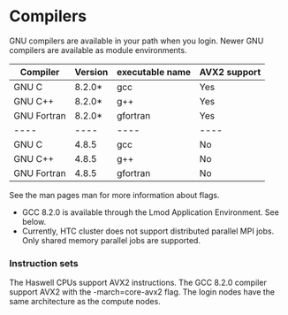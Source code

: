 # Compilers
GNU compilers are available in your path when you login. Newer GNU compilers are available as module environments.

<link rel="stylesheet" href="https://cdn.datatables.net/1.13.4/css/jquery.dataTables.min.css">

<table class="display cell-border" id="compTable">
	<thead>
		<tr>
			<th>Compiler</th>
			<th>Version</th>
			<th>executable name</th>
			<th>AVX2 support</th>
		</tr>
	</thead>
	<tbody>
		<tr>
			<td>GNU C</td>
			<td>8.2.0*</td>
			<td>gcc</td>
			<td>Yes</td>
		</tr>
		<tr>
			<td>GNU C++</td>
			<td>8.2.0*</td>
			<td>g++</td>
			<td>Yes</td>
		</tr>
		<tr>
			<td>GNU Fortran</td>
			<td>8.2.0*</td>
			<td>gfortran</td>
			<td>Yes</td>
		</tr>
		<tr>
			<td>----</td>
			<td>----</td>
			<td>----</td>
			<td>----</td>
		</tr>
		<tr>
			<td>GNU C</td>
			<td>4.8.5</td>
			<td>gcc</td>
			<td>No</td>
		</tr>
		<tr>
			<td>GNU C++</td>
			<td>4.8.5</td>
			<td>g++</td>
			<td>No</td>
		</tr>
		<tr>
			<td>GNU Fortran</td>
			<td>4.8.5</td>
			<td>gfortran</td>
			<td>No</td>
		</tr>
	</tbody>
</table>


<script type="text/javascript" src="https://code.jquery.com/jquery-3.7.0.min.js"></script>
<script type="text/javascript" src="https://cdn.datatables.net/1.13.4/js/jquery.dataTables.min.js"></script>

<script type="text/javascript">
    $(document).ready(function() {
        $('#compTable').DataTable({
            "paging": false,
            "bPaginate": false,
            "bLengthChange": false,
            "bFilter": true,
            "bInfo": false,
            "bAutoWidth": false,
            "searching": false,
            "ordering": false
        });
    });
</script>

See the man pages man <executable> for more information about flags.

*   GCC 8.2.0 is available through the Lmod Application Environment. See below.
*   Currently, HTC cluster does not support distributed parallel MPI jobs. Only shared memory parallel jobs are supported.

### Instruction sets

The Haswell CPUs support AVX2 instructions. The GCC 8.2.0 compiler support AVX2 with the -march=core-avx2 flag. The login nodes have the same architecture as the compute nodes.